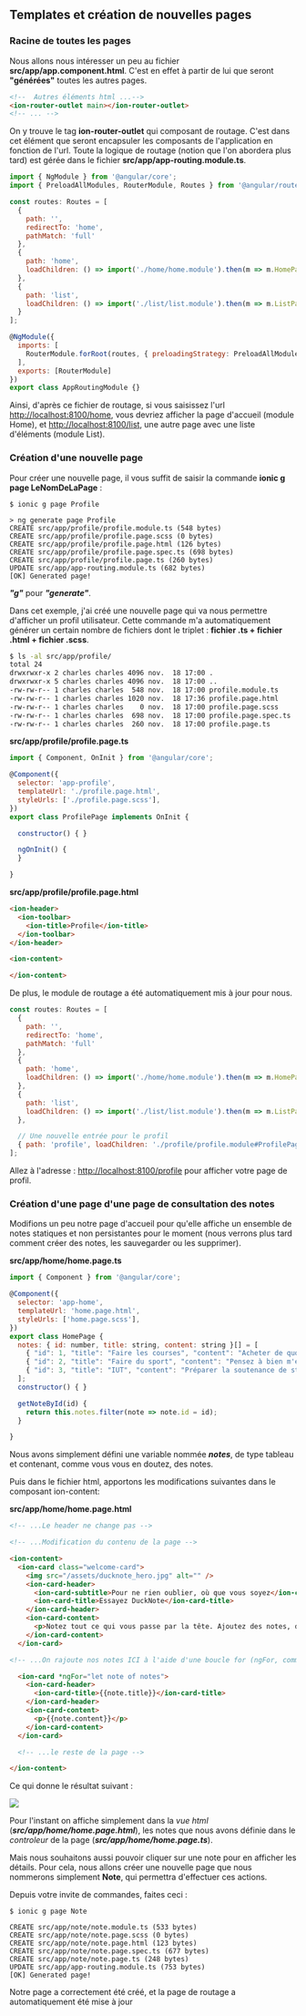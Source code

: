 ## Templates et création de nouvelles pages

### Racine de toutes les pages

Nous allons nous intéresser un peu au fichier **src/app/app.component.html**. C'est en effet à partir de lui que seront **"générées"** toutes les autres pages.

```html
<!--  Autres éléments html ...-->
<ion-router-outlet main></ion-router-outlet>
<!-- ... -->
```

On y trouve le tag **ion-router-outlet** qui composant de routage. C'est dans cet élément que seront encapsuler les composants de l'application en fonction de l'url. Toute la logique de routage \(notion que l'on abordera plus tard\) est gérée dans le fichier **src/app/app-routing.module.ts**.

```javascript
import { NgModule } from '@angular/core';
import { PreloadAllModules, RouterModule, Routes } from '@angular/router';

const routes: Routes = [
  {
    path: '',
    redirectTo: 'home',
    pathMatch: 'full'
  },
  {
    path: 'home',
    loadChildren: () => import('./home/home.module').then(m => m.HomePageModule)
  },
  {
    path: 'list',
    loadChildren: () => import('./list/list.module').then(m => m.ListPageModule)
  }
];

@NgModule({
  imports: [
    RouterModule.forRoot(routes, { preloadingStrategy: PreloadAllModules })
  ],
  exports: [RouterModule]
})
export class AppRoutingModule {}
```

Ainsi, d'après ce fichier de routage, si vous saisissez l'url [http://localhost:8100/home](http://localhost:8100/home), vous devriez afficher la page d'accueil \(module Home\), et [http://localhost:8100/list](http://localhost:8100/list), une autre page avec une liste d'éléments \(module List\).

### Création d'une nouvelle page

Pour créer une nouvelle page, il vous suffit de saisir la commande **ionic g page LeNomDeLaPage**  :

```
$ ionic g page Profile

> ng generate page Profile
CREATE src/app/profile/profile.module.ts (548 bytes)
CREATE src/app/profile/profile.page.scss (0 bytes)
CREATE src/app/profile/profile.page.html (126 bytes)
CREATE src/app/profile/profile.page.spec.ts (698 bytes)
CREATE src/app/profile/profile.page.ts (260 bytes)
UPDATE src/app/app-routing.module.ts (682 bytes)
[OK] Generated page!
```

_**"g"**_ pour _**"generate"**_.

Dans cet exemple, j'ai créé une nouvelle page qui va nous permettre d'afficher un profil utilisateur. Cette commande m'a automatiquement générer un certain nombre de fichiers dont le triplet : **fichier .ts + fichier .html + fichier .scss**.

```bash
$ ls -al src/app/profile/
total 24
drwxrwxr-x 2 charles charles 4096 nov.  18 17:00 .
drwxrwxr-x 5 charles charles 4096 nov.  18 17:00 ..
-rw-rw-r-- 1 charles charles  548 nov.  18 17:00 profile.module.ts
-rw-rw-r-- 1 charles charles 1020 nov.  18 17:36 profile.page.html
-rw-rw-r-- 1 charles charles    0 nov.  18 17:00 profile.page.scss
-rw-rw-r-- 1 charles charles  698 nov.  18 17:00 profile.page.spec.ts
-rw-rw-r-- 1 charles charles  260 nov.  18 17:00 profile.page.ts
```

**src/app/profile/profile.page.ts**

```js
import { Component, OnInit } from '@angular/core';

@Component({
  selector: 'app-profile',
  templateUrl: './profile.page.html',
  styleUrls: ['./profile.page.scss'],
})
export class ProfilePage implements OnInit {

  constructor() { }

  ngOnInit() {
  }

}
```

**src/app/profile/profile.page.html**

```html
<ion-header>
  <ion-toolbar>
    <ion-title>Profile</ion-title>
  </ion-toolbar>
</ion-header>

<ion-content>

</ion-content>
```

De plus, le module de routage a été automatiquement mis à jour pour nous.

```javascript
const routes: Routes = [
  {
    path: '',
    redirectTo: 'home',
    pathMatch: 'full'
  },
  {
    path: 'home',
    loadChildren: () => import('./home/home.module').then(m => m.HomePageModule)
  },
  {
    path: 'list',
    loadChildren: () => import('./list/list.module').then(m => m.ListPageModule)
  },

  // Une nouvelle entrée pour le profil
  { path: 'profile', loadChildren: './profile/profile.module#ProfilePageModule' }
];
```

Allez à l'adresse : [http://localhost:8100/profile](http://localhost:8100/profile) pour afficher votre page de profil.

### Création d'une page d'une page de consultation des notes

Modifions un peu notre page d'accueil pour qu'elle affiche un ensemble de notes statiques et non persistantes pour le moment \(nous verrons plus tard comment créer des notes, les sauvegarder ou les supprimer\).

**src/app/home/home.page.ts**

```js
import { Component } from '@angular/core';

@Component({
  selector: 'app-home',
  templateUrl: 'home.page.html',
  styleUrls: ['home.page.scss'],
})
export class HomePage {
  notes: { id: number, title: string, content: string }[] = [
    { "id": 1, "title": "Faire les courses", "content": "Acheter de quoi faire une bonne raclette. Diversifier les types de fromages." },
    { "id": 2, "title": "Faire du sport", "content": "Pensez à bien m'étirer avant de commencer, pour éviter toute courbature ou fracture." },
    { "id": 3, "title": "IUT", "content": "Préparer la soutenance de stage et contacter mon tuteur." }
  ];
  constructor() { }

  getNoteById(id) {
    return this.notes.filter(note => note.id = id);
  }

}
```

Nous avons simplement défini une variable nommée _**notes**_, de type tableau et contenant, comme vous vous en doutez, des notes.

Puis dans le fichier html, apportons les modifications suivantes dans le composant ion-content:

**src/app/home/home.page.html**

```html
<!-- ...Le header ne change pas -->

<!-- ...Modification du contenu de la page -->

<ion-content>
  <ion-card class="welcome-card">
    <img src="/assets/ducknote_hero.jpg" alt="" />
    <ion-card-header>
      <ion-card-subtitle>Pour ne rien oublier, où que vous soyez</ion-card-subtitle>
      <ion-card-title>Essayez DuckNote</ion-card-title>
    </ion-card-header>
    <ion-card-content>
      <p>Notez tout ce qui vous passe par la tête. Ajoutez des notes, des listes, des photos et des contenus audio.</p>
    </ion-card-content>
  </ion-card>

<!-- ...On rajoute nos notes ICI à l'aide d'une boucle for (ngFor, comme aNGular For) -->

  <ion-card *ngFor="let note of notes">
    <ion-card-header>
      <ion-card-title>{{note.title}}</ion-card-title>
    </ion-card-header>
    <ion-card-content>
      <p>{{note.content}}</p>
    </ion-card-content>
  </ion-card>

  <!-- ...le reste de la page -->

</ion-content>
```

Ce qui donne le résultat suivant :

![](/assets/ducknote_list.png)

Pour l'instant on affiche simplement dans la _vue html_ \(_**src/app/home/home.page.html**_\), les notes que nous avons définie dans le _controleur_ de la page \(_**src/app/home/home.page.ts**_\).

Mais nous souhaitons aussi pouvoir cliquer sur une note pour en afficher les détails. Pour cela, nous allons créer une nouvelle page que nous nommerons simplement **Note**, qui permettra d'effectuer ces actions.

Depuis votre invite de commandes, faites ceci :

```
$ ionic g page Note

CREATE src/app/note/note.module.ts (533 bytes)
CREATE src/app/note/note.page.scss (0 bytes)
CREATE src/app/note/note.page.html (123 bytes)
CREATE src/app/note/note.page.spec.ts (677 bytes)
CREATE src/app/note/note.page.ts (248 bytes)
UPDATE src/app/app-routing.module.ts (753 bytes)
[OK] Generated page!
```

Notre page a correctement été créé, et la page de routage a automatiquement été mise à jour

